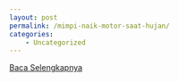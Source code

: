 ```yaml
---
layout: post
permalink: /mimpi-naik-motor-saat-hujan/
categories:
    - Uncategorized
---
```


[Baca Selengkapnya](/01)